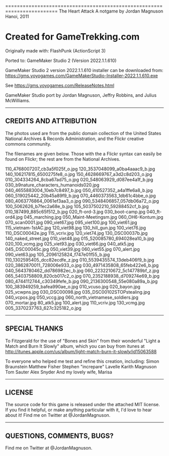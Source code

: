========================================================================
The Heart Attack
A notgame by Jordan Magnuson
Hanoi, 2011

Created for GameTrekking.com
========================================================================

Originally made with:	FlashPunk (ActionScript 3)

Ported to:		GameMaker Studio 2 (Version 2022.1.1.610)

GameMaker Studio 2 version 2022.1.1.610 installer can be downloaded from:
https://gms.yoyogames.com/GameMakerStudio-Installer-2022.1.1.610.exe

See https://gms.yoyogames.com/ReleaseNotes.html

GameMaker Studio port by Jordan Magnuson, Jeffry Robbins, and Julius McWilliams.


------------------------------------------------------------------------
CREDITS AND ATTRIBUTION
------------------------------------------------------------------------

The photos used are from the public domain collection of the United
States National Archives & Records Administration, and the Flickr 
creative commons community. 

The filenames are given below. Those with the a Flickr syntax can easily
be found on Flickr; the rest are from the National Archives.

110_4768007207_cb3a5f025f_o.jpg
120_3537048099_a0ba4aaac9_b.jpg
140_106217815_6500275fe8_o.jpg
150_4628669767_a3d2c8d203_o.jpg
010_304334264_8cba67ad75_o.jpg
020_548063929_d087ee4a1f_b.jpg
030_b9nature_characters_humanoids020.jpg
040_4655883004_10eb7c8497_b.jpg
050_410527352_a4a1ffe6a8_b.jpg
060_519025442_20b45a89f9_b.jpg
070_4460373563_1db61c4bbe_o.jpg
080_4063776864_0061ef3aa3_o.jpg
090_5348406857_057db06a72_o.jpg
100_5062626_b7fec2a68e_b.jpg
105_5037502210_59288452cf_b.jpg
010_187499_885c65f512_b.jpg
020_ft-ord-3.jpg
030_boot-camp.jpg
040_ft-ord4.jpg
045_marching.jpg
050_Maint-Meetingsm.jpg
060_OH6-Kontum.jpg
070_scan0001.jpg
090_viet67.jpg
095_viet100.jpg
100_viet61.jpg
115_vietnam-1stAC.jpg
120_viet98.jpg
130_hill_gun.jpg
100_viet76.jpg
110_DSC00042e.jpg
115_vcriv.jpg
120_viet74.jpg
130_DSC00037b.jpg
140_naked_street.jpg
010_viet48.jpg
015_520085780_694028ea10_b.jpg
020_100_vcmg.jpg
025_viet93.jpg
030_viet66.jpg
040_atk5.jpg
045_DSC00045c.jpg
050_viet39.jpg
060_viet55.jpg
070_alert.jpg
090_viet63.jpg
105_2096125824_f747e01f55_b.jpg
110_1302595405_dcc82ecdfe_z.jpg
010_5539435574_13deb406f9_b.jpg
020_3862870011_728006e933_o.jpg
030_4971435808_65feb422e6_b.jpg
040_5643780462_dd786982ec_b.jpg
060_2232210672_5c147789bf_z.jpg
065_5403758809_820cb017c2_o.jpg
070_2352188938_d709274e69_b.jpg
080_4744112744_c30349fefe_b.jpg
090_2136300548_55e080a89a_b.jpg
100_383949259_bafea990ae_o.jpg
010_vcuso.jpg
020_bayon.jpg
025_vcwpns.jpg
030_DSC00098.jpg
035_DSC00102STOPstealing.jpg
040_vcpos.jpg
050_vccg.jpg
060_north_vietnamese_soldiers.jpg
070_mortar.jpg
80_atk5.jpg
100_alert.jpg
110_vcriv.jpg
130_vcmg.jpg
005_3370237763_627c325182_o.jpg


------------------------------------------------------------------------
SPECIAL THANKS
------------------------------------------------------------------------

To Fitzgerald for the use of "Bones and Skin" from their wonderful 
"Light a Match and Burn It Slowly" album, which you can buy from itunes at
http://itunes.apple.com/us/album/light-match-burn-it-slowly/id15063588

To everyone who helped me test and refine this creation, including:
Simon Braunstein
Matthew Fisher
Stephen "increpare" Lavelle
Karith Magnuson
Tom Sauter
Alex Snyder
And my lovely wife, Marisa


------------------------------------------------------------------------
LICENSE
------------------------------------------------------------------------

The source code for this game is released under the attached MIT license. 
If you find it helpful, or make anything particular with it, I'd love 
to hear about it! Find me on Twitter at @JordanMagnuson.


------------------------------------------------------------------------
QUESTIONS, COMMENTS, BUGS?
------------------------------------------------------------------------

Find me on Twitter at @JordanMagnuson.